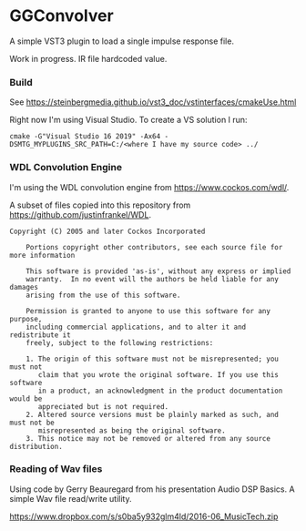 # GGConvolver
A simple VST3 plugin to load a single impulse response file.

Work in progress. IR file hardcoded value.

### Build

See https://steinbergmedia.github.io/vst3_doc/vstinterfaces/cmakeUse.html

Right now I'm using Visual Studio. To create a VS solution I run:
```
cmake -G"Visual Studio 16 2019" -Ax64 -DSMTG_MYPLUGINS_SRC_PATH=C:/<where I have my source code> ../
```


### WDL Convolution Engine

I'm using the WDL convolution engine from https://www.cockos.com/wdl/.

A subset of files copied into this repository from https://github.com/justinfrankel/WDL.

```
Copyright (C) 2005 and later Cockos Incorporated
    
    Portions copyright other contributors, see each source file for more information

    This software is provided 'as-is', without any express or implied
    warranty.  In no event will the authors be held liable for any damages
    arising from the use of this software.

    Permission is granted to anyone to use this software for any purpose,
    including commercial applications, and to alter it and redistribute it
    freely, subject to the following restrictions:

    1. The origin of this software must not be misrepresented; you must not
       claim that you wrote the original software. If you use this software
       in a product, an acknowledgment in the product documentation would be
       appreciated but is not required.
    2. Altered source versions must be plainly marked as such, and must not be
       misrepresented as being the original software.
    3. This notice may not be removed or altered from any source distribution.
```
### Reading of Wav files

Using code by Gerry Beauregard from his presentation Audio DSP Basics. A simple Wav file read/write utility.

https://www.dropbox.com/s/s0ba5y932glm4ld/2016-06_MusicTech.zip

